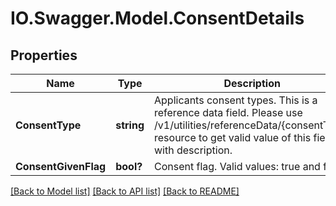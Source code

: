 # IO.Swagger.Model.ConsentDetails
## Properties

Name | Type | Description | Notes
------------ | ------------- | ------------- | -------------
**ConsentType** | **string** | Applicants consent types. This is a reference data field. Please use /v1/utilities/referenceData/{consentType} resource to get valid value of this field with description. | [optional] 
**ConsentGivenFlag** | **bool?** | Consent flag. Valid values: true and false | [optional] 

[[Back to Model list]](../README.md#documentation-for-models) [[Back to API list]](../README.md#documentation-for-api-endpoints) [[Back to README]](../README.md)

